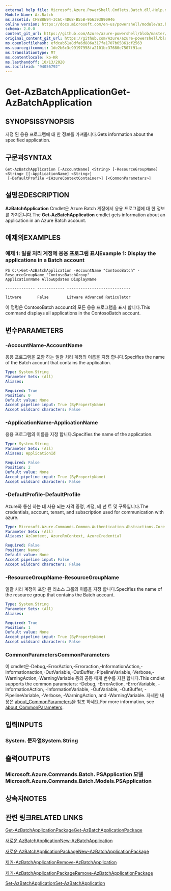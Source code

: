 ```yaml
---
external help file: Microsoft.Azure.PowerShell.Cmdlets.Batch.dll-Help.xml
Module Name: Az.Batch
ms.assetid: CF8B8E94-3C6C-4D68-B55B-956393890946
online version: https://docs.microsoft.com/en-us/powershell/module/az.batch/get-azbatchapplication
schema: 2.0.0
content_git_url: https://github.com/Azure/azure-powershell/blob/master/src/Batch/Batch/help/Get-AzBatchApplication.md
original_content_git_url: https://github.com/Azure/azure-powershell/blob/master/src/Batch/Batch/help/Get-AzBatchApplication.md
ms.openlocfilehash: efdcab51a8dfa6d886a317fa1707b65861cf2563
ms.sourcegitcommit: 1de2b6c3c99197958fa2101bc37680e7507f91ac
ms.translationtype: MT
ms.contentlocale: ko-KR
ms.lasthandoff: 10/13/2020
ms.locfileid: "94056792"
---
```

# <span data-ttu-id="fc8df-101">Get-AzBatchApplication</span><span class="sxs-lookup"><span data-stu-id="fc8df-101">Get-AzBatchApplication</span></span>

## <span data-ttu-id="fc8df-102">SYNOPSIS</span><span class="sxs-lookup"><span data-stu-id="fc8df-102">SYNOPSIS</span></span>
<span data-ttu-id="fc8df-103">지정 된 응용 프로그램에 대 한 정보를 가져옵니다.</span><span class="sxs-lookup"><span data-stu-id="fc8df-103">Gets information about the specified application.</span></span>

## <span data-ttu-id="fc8df-104">구문과</span><span class="sxs-lookup"><span data-stu-id="fc8df-104">SYNTAX</span></span>

```
Get-AzBatchApplication [-AccountName] <String> [-ResourceGroupName] <String> [[-ApplicationName] <String>]
 [-DefaultProfile <IAzureContextContainer>] [<CommonParameters>]
```

## <span data-ttu-id="fc8df-105">설명은</span><span class="sxs-lookup"><span data-stu-id="fc8df-105">DESCRIPTION</span></span>
<span data-ttu-id="fc8df-106">**AzBatchApplication** Cmdlet은 Azure Batch 계정에서 응용 프로그램에 대 한 정보를 가져옵니다.</span><span class="sxs-lookup"><span data-stu-id="fc8df-106">The **Get-AzBatchApplication** cmdlet gets information about an application in an Azure Batch account.</span></span>

## <span data-ttu-id="fc8df-107">예제의</span><span class="sxs-lookup"><span data-stu-id="fc8df-107">EXAMPLES</span></span>

### <span data-ttu-id="fc8df-108">예제 1: 일괄 처리 계정에 응용 프로그램 표시</span><span class="sxs-lookup"><span data-stu-id="fc8df-108">Example 1: Display the applications in a Batch account</span></span>
```
PS C:\>Get-AzBatchApplication -AccountName "ContosoBatch" -ResourceGroupName "ContosoBatchGroup"
ApplicationName AllowUpdates DisplayName

------------- ------------ ----------------------------

litware       False        Litware Advanced Reticulator
```

<span data-ttu-id="fc8df-109">이 명령은 ContosoBatch account의 모든 응용 프로그램을 표시 합니다.</span><span class="sxs-lookup"><span data-stu-id="fc8df-109">This command displays all applications in the ContosoBatch account.</span></span>

## <span data-ttu-id="fc8df-110">변수</span><span class="sxs-lookup"><span data-stu-id="fc8df-110">PARAMETERS</span></span>

### <span data-ttu-id="fc8df-111">-AccountName</span><span class="sxs-lookup"><span data-stu-id="fc8df-111">-AccountName</span></span>
<span data-ttu-id="fc8df-112">응용 프로그램을 포함 하는 일괄 처리 계정의 이름을 지정 합니다.</span><span class="sxs-lookup"><span data-stu-id="fc8df-112">Specifies the name of the Batch account that contains the application.</span></span>

```yaml
Type: System.String
Parameter Sets: (All)
Aliases:

Required: True
Position: 0
Default value: None
Accept pipeline input: True (ByPropertyName)
Accept wildcard characters: False
```

### <span data-ttu-id="fc8df-113">-ApplicationName</span><span class="sxs-lookup"><span data-stu-id="fc8df-113">-ApplicationName</span></span>
<span data-ttu-id="fc8df-114">응용 프로그램의 이름을 지정 합니다.</span><span class="sxs-lookup"><span data-stu-id="fc8df-114">Specifies the name of the application.</span></span>

```yaml
Type: System.String
Parameter Sets: (All)
Aliases: ApplicationId

Required: False
Position: 2
Default value: None
Accept pipeline input: True (ByPropertyName)
Accept wildcard characters: False
```

### <span data-ttu-id="fc8df-115">-DefaultProfile</span><span class="sxs-lookup"><span data-stu-id="fc8df-115">-DefaultProfile</span></span>
<span data-ttu-id="fc8df-116">Azure와 통신 하는 데 사용 되는 자격 증명, 계정, 테 넌 트 및 구독입니다.</span><span class="sxs-lookup"><span data-stu-id="fc8df-116">The credentials, account, tenant, and subscription used for communication with azure.</span></span>

```yaml
Type: Microsoft.Azure.Commands.Common.Authentication.Abstractions.Core.IAzureContextContainer
Parameter Sets: (All)
Aliases: AzContext, AzureRmContext, AzureCredential

Required: False
Position: Named
Default value: None
Accept pipeline input: False
Accept wildcard characters: False
```

### <span data-ttu-id="fc8df-117">-ResourceGroupName</span><span class="sxs-lookup"><span data-stu-id="fc8df-117">-ResourceGroupName</span></span>
<span data-ttu-id="fc8df-118">일괄 처리 계정이 포함 된 리소스 그룹의 이름을 지정 합니다.</span><span class="sxs-lookup"><span data-stu-id="fc8df-118">Specifies the name of the resource group that contains the Batch account.</span></span>

```yaml
Type: System.String
Parameter Sets: (All)
Aliases:

Required: True
Position: 1
Default value: None
Accept pipeline input: True (ByPropertyName)
Accept wildcard characters: False
```

### <span data-ttu-id="fc8df-119">CommonParameters</span><span class="sxs-lookup"><span data-stu-id="fc8df-119">CommonParameters</span></span>
<span data-ttu-id="fc8df-120">이 cmdlet은-Debug,-ErrorAction,-Erroraction,-InformationAction,-Informationaction,-OutVariable,-OutBuffer,-PipelineVariable,-Verbose,-WarningAction,-WarningVariable 등의 공통 매개 변수를 지원 합니다.</span><span class="sxs-lookup"><span data-stu-id="fc8df-120">This cmdlet supports the common parameters: -Debug, -ErrorAction, -ErrorVariable, -InformationAction, -InformationVariable, -OutVariable, -OutBuffer, -PipelineVariable, -Verbose, -WarningAction, and -WarningVariable.</span></span> <span data-ttu-id="fc8df-121">자세한 내용은 [about_CommonParameters](http://go.microsoft.com/fwlink/?LinkID=113216)을 참조 하세요.</span><span class="sxs-lookup"><span data-stu-id="fc8df-121">For more information, see [about_CommonParameters](http://go.microsoft.com/fwlink/?LinkID=113216).</span></span>

## <span data-ttu-id="fc8df-122">입력</span><span class="sxs-lookup"><span data-stu-id="fc8df-122">INPUTS</span></span>

### <span data-ttu-id="fc8df-123">System. 문자열</span><span class="sxs-lookup"><span data-stu-id="fc8df-123">System.String</span></span>

## <span data-ttu-id="fc8df-124">출력</span><span class="sxs-lookup"><span data-stu-id="fc8df-124">OUTPUTS</span></span>

### <span data-ttu-id="fc8df-125">Microsoft.Azure.Commands.Batch. PSApplication 모델</span><span class="sxs-lookup"><span data-stu-id="fc8df-125">Microsoft.Azure.Commands.Batch.Models.PSApplication</span></span>

## <span data-ttu-id="fc8df-126">상속자</span><span class="sxs-lookup"><span data-stu-id="fc8df-126">NOTES</span></span>

## <span data-ttu-id="fc8df-127">관련 링크</span><span class="sxs-lookup"><span data-stu-id="fc8df-127">RELATED LINKS</span></span>

[<span data-ttu-id="fc8df-128">Get-AzBatchApplicationPackage</span><span class="sxs-lookup"><span data-stu-id="fc8df-128">Get-AzBatchApplicationPackage</span></span>](./Get-AzBatchApplicationPackage.md)

[<span data-ttu-id="fc8df-129">새로운 AzBatchApplication</span><span class="sxs-lookup"><span data-stu-id="fc8df-129">New-AzBatchApplication</span></span>](./New-AzBatchApplication.md)

[<span data-ttu-id="fc8df-130">새로운 AzBatchApplicationPackage</span><span class="sxs-lookup"><span data-stu-id="fc8df-130">New-AzBatchApplicationPackage</span></span>](./New-AzBatchApplicationPackage.md)

[<span data-ttu-id="fc8df-131">제거-AzBatchApplication</span><span class="sxs-lookup"><span data-stu-id="fc8df-131">Remove-AzBatchApplication</span></span>](./Remove-AzBatchApplication.md)

[<span data-ttu-id="fc8df-132">제거-AzBatchApplicationPackage</span><span class="sxs-lookup"><span data-stu-id="fc8df-132">Remove-AzBatchApplicationPackage</span></span>](./Remove-AzBatchApplicationPackage.md)

[<span data-ttu-id="fc8df-133">Set-AzBatchApplication</span><span class="sxs-lookup"><span data-stu-id="fc8df-133">Set-AzBatchApplication</span></span>](./Set-AzBatchApplication.md)


